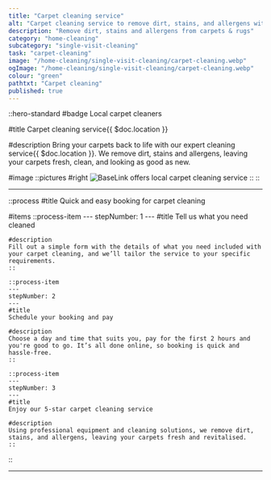```yaml
---
title: "Carpet cleaning service"
alt: "Carpet cleaning service to remove dirt, stains, and allergens with BaseLink"
description: "Remove dirt, stains and allergens from carpets & rugs"
category: "home-cleaning"
subcategory: "single-visit-cleaning"
task: "carpet-cleaning"
image: "/home-cleaning/single-visit-cleaning/carpet-cleaning.webp"
ogImage: "/home-cleaning/single-visit-cleaning/carpet-cleaning.webp"
colour: "green"
pathtxt: "Carpet cleaning"
published: true
---
```


::hero-standard
#badge
Local carpet cleaners

#title
Carpet cleaning service{{ $doc.location }}

#description
Bring your carpets back to life with our expert cleaning service{{ $doc.location }}. We remove dirt, stains and allergens, leaving your carpets fresh, clean, and looking as good as new.

#image
    ::pictures
    #right
    ![BaseLink offers local carpet cleaning service](/home-cleaning/single-visit-cleaning/carpet-cleaning.webp)
    ::
::

---

::process
#title
Quick and easy booking for carpet cleaning

#items
    ::process-item
    ---
    stepNumber: 1
    ---
    #title
    Tell us what you need cleaned

    #description
    Fill out a simple form with the details of what you need included with your carpet cleaning, and we’ll tailor the service to your specific requirements.
    ::
    
    ::process-item
    ---
    stepNumber: 2
    ---
    #title
    Schedule your booking and pay

    #description
    Choose a day and time that suits you, pay for the first 2 hours and you're good to go. It’s all done online, so booking is quick and hassle-free.
    ::

    ::process-item
    ---
    stepNumber: 3
    ---
    #title
    Enjoy our 5-star carpet cleaning service

    #description
    Using professional equipment and cleaning solutions, we remove dirt, stains, and allergens, leaving your carpets fresh and revitalised.
    ::
::

---
